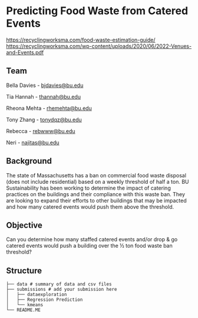 # Predicting Food Waste from Catered Events 
https://recyclingworksma.com/food-waste-estimation-guide/
https://recyclingworksma.com/wp-content/uploads/2020/06/2022-Venues-and-Events.pdf
## Team
Bella Davies - bjdavies@bu.edu

Tia Hannah - thannah@bu.edu

Rheona Mehta - rhemehta@bu.edu

Tony Zhang - tonydqz@bu.edu

Rebecca - rebwww@bu.edu

Neri - najitas@bu.edu

## Background 
The state of Massachusetts has a ban on commercial food waste disposal (does not include residential) based on a weekly threshold of half a ton. BU Sustainability has been working to determine the impact of catering practices on the buildings and their compliance with this waste ban. They are looking to expand their efforts to other buildings that may be impacted and how many catered events would push them above the threshold.

## Objective 
Can you determine how many staffed catered events and/or drop & go catered events would push a building over the ½ ton food waste ban threshold?

## Structure 
```
├── data # summary of data and csv files                
├── submissions # add your submission here 
│   ├── dataexploration
│   ├── Regression Prediction
│   └── kmeans 
└── README.ME
```
